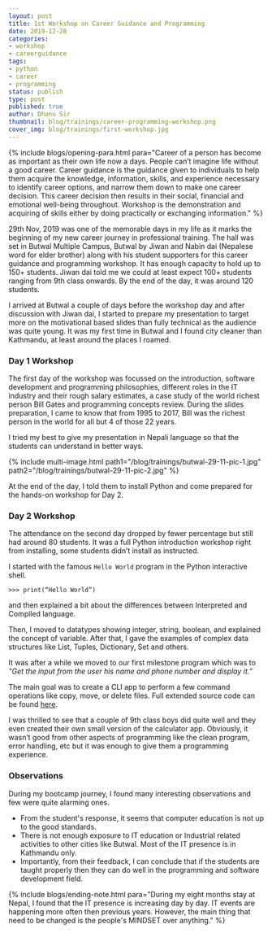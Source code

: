 ```yaml
---
layout: post
title: 1st Workshop on Career Guidance and Programming
date: 2019-12-28
categories:
- workshop
- careerguidance
tags:
- python
- career
- programming
status: publish
type: post
published: true
author: Dhanu Sir
thumbnail: blog/trainings/career-programming-workshop.png
cover_img: blog/trainings/first-workshop.jpg
---
```


{% include blogs/opening-para.html
            para="Career of a person has become as important as their own life now a days. People can’t imagine life without a good career.
            Career guidance is the guidance given to individuals to help them acquire the knowledge, information, skills, and experience necessary to identify career options, and narrow them down to make one career decision. This career decision then results in their social, financial and emotional well-being throughout.
            Workshop is the demonstration and acquiring of skills either by doing practically or exchanging information."
%}

29th Nov, 2019 was one of the memorable days in my life as it marks the beginning of my new career journey in professional training. The hall was set in
Butwal Multiple Campus, Butwal by Jiwan and Nabin dai (Nepalese word for elder brother) along with his student supporters for this career guidance and
programming workshop. It has enough capacity to hold up to 150+ students. Jiwan dai told me we could at least expect 100+ students ranging from 9th class
onwards. By the end of the day, it was around 120 students.

I arrived at Butwal a couple of days before the workshop day and after discussion with Jiwan dai, I started to prepare my presentation to target more on
the motivational based slides than fully technical as the audience was quite young. It was my first time in Butwal and I found city cleaner than Kathmandu,
at least around the places I roamed.

### Day 1 Workshop

The first day of the workshop was focussed on the introduction, software development and programming philosophies, different roles in the IT industry and
their rough salary estimates, a case study of the world richest person Bill Gates and programming concepts review. During the  slides
preparation, I came to know that from 1995 to 2017, Bill was the richest person in the world for all but 4 of those 22 years.

I tried my best to give my presentation in Nepali language so that the students can understand in better ways.

{% include multi-image.html
           path1="/blog/trainings/butwal-29-11-pic-1.jpg"
           path2="/blog/trainings/butwal-29-11-pic-2.jpg"
%}

At the end of the day, I told them to install Python and come prepared for the hands-on workshop for Day 2.

### Day 2 Workshop

The attendance on the second day dropped by fewer percentage but still had around 80 students.
It was a full Python introduction workshop right from installing, some students didn’t install as instructed.

I started with the famous `Hello World` program in the Python interactive shell.

~~~shell
>>> print(“Hello World”)
~~~

and then explained a bit about the differences between Interpreted and Compiled language.

Then, I moved to datatypes showing integer, string, boolean, and explained the concept of variable.
After that, I gave the examples of complex data structures like List, Tuples, Dictionary, Set and others.

It was after a while we moved to our first milestone program which was to _"Get the input from the user his name and phone number and display it.”_

The main goal was to create a CLI app to perform a few command operations like copy, move, or delete files.
Full extended source code can be found [here](https://github.com/coolbrg/learncoding/blob/master/python/file_exercises_v1.py#L1-L105).

I was thrilled to see that a couple of 9th class boys did quite well and they even created their own small version of the calculator app. Obviously, it wasn’t good from other aspects of programming like the clean program, error handling, etc but it was enough to give them a programming experience.

### Observations

During my bootcamp journey, I found many interesting observations and few were quite alarming ones.
- From the student's response, it seems that computer education is not up to the good standards.
- There is not enough exposure to IT education or Industrial related activities to other cities like Butwal. Most of the IT presence is in Kathmandu only.
- Importantly, from their feedback, I can conclude that if the students are taught properly then they can do well in the programming and software development field.

{% include blogs/ending-note.html
           para="During my eight months stay at Nepal, I found that the IT presence is increasing day by day. IT events are happening more often then previous years. However, the main thing that need to be changed is the people's MINDSET over anything."
%}
